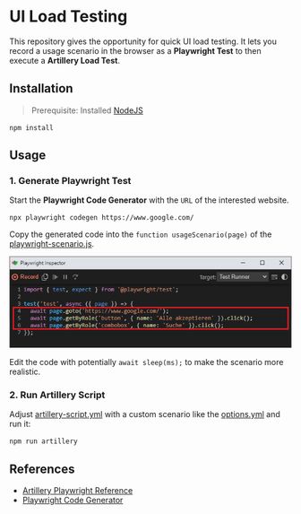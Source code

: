 # UI Load Testing

This repository gives the opportunity for quick UI load testing. It lets you record a usage scenario in the browser as
a __Playwright Test__ to then execute a __Artillery Load Test__.

## Installation

> Prerequisite: Installed [NodeJS](https://nodejs.org/en/download)

```shell
npm install
```

## Usage

### 1. Generate Playwright Test

Start the __Playwright Code Generator__ with the `URL` of the interested website.

```shell
npx playwright codegen https://www.google.com/
```

Copy the generated code into the `function usageScenario(page)` of
the [playwright-scenario.js](src/playwright-scenario.js).

![Playwright Codegen](.docs/playwright-codegen.png)

Edit the code with potentially `await sleep(ms);` to make the scenario more realistic. 

### 2. Run Artillery Script

Adjust [artillery-script.yml](src/artillery-script.yml) with a custom scenario like the [options.yml](src/options.yml)
and run it:

```shell
npm run artillery
```

## References

* [Artillery Playwright Reference](https://www.artillery.io/docs/reference/engines/playwright)
* [Playwright Code Generator](https://playwright.dev/docs/codegen)
